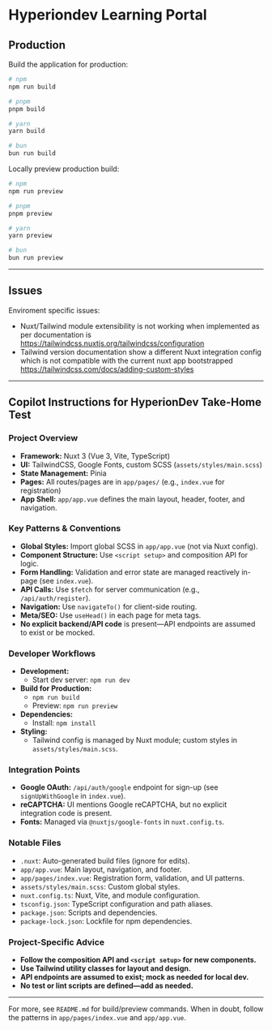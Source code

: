 # Hyperiondev Learning Portal


## Production

Build the application for production:

```bash
# npm
npm run build

# pnpm
pnpm build

# yarn
yarn build

# bun
bun run build
```

Locally preview production build:

```bash
# npm
npm run preview

# pnpm
pnpm preview

# yarn
yarn preview

# bun
bun run preview
```

---

## Issues

Enviroment specific issues:

- Nuxt/Tailwind module extensibility is not working when implemented as per documentation is https://tailwindcss.nuxtjs.org/tailwindcss/configuration
- Tailwind version documentation show a different Nuxt integration config which is not compatible with the current nuxt app bootstrapped https://tailwindcss.com/docs/adding-custom-styles

---


## Copilot Instructions for HyperionDev Take-Home Test

### Project Overview
- **Framework:** Nuxt 3 (Vue 3, Vite, TypeScript)
- **UI:** TailwindCSS, Google Fonts, custom SCSS (`assets/styles/main.scss`)
- **State Management:** Pinia
- **Pages:** All routes/pages are in `app/pages/` (e.g., `index.vue` for registration)
- **App Shell:** `app/app.vue` defines the main layout, header, footer, and navigation.

### Key Patterns & Conventions
- **Global Styles:** Import global SCSS in `app/app.vue` (not via Nuxt config).
- **Component Structure:** Use `<script setup>` and composition API for logic.
- **Form Handling:** Validation and error state are managed reactively in-page (see `index.vue`).
- **API Calls:** Use `$fetch` for server communication (e.g., `/api/auth/register`).
- **Navigation:** Use `navigateTo()` for client-side routing.
- **Meta/SEO:** Use `useHead()` in each page for meta tags.
- **No explicit backend/API code** is present—API endpoints are assumed to exist or be mocked.

### Developer Workflows
- **Development:**
  - Start dev server: `npm run dev`
- **Build for Production:**
  - `npm run build`
  - Preview: `npm run preview`
- **Dependencies:**
  - Install: `npm install`
- **Styling:**
  - Tailwind config is managed by Nuxt module; custom styles in `assets/styles/main.scss`.

### Integration Points
- **Google OAuth:** `/api/auth/google` endpoint for sign-up (see `signUpWithGoogle` in `index.vue`).
- **reCAPTCHA:** UI mentions Google reCAPTCHA, but no explicit integration code is present.
- **Fonts:** Managed via `@nuxtjs/google-fonts` in `nuxt.config.ts`.

### Notable Files
- `.nuxt`: Auto-generated build files (ignore for edits).
- `app/app.vue`: Main layout, navigation, and footer.
- `app/pages/index.vue`: Registration form, validation, and UI patterns.
- `assets/styles/main.scss`: Custom global styles.
- `nuxt.config.ts`: Nuxt, Vite, and module configuration.
- `tsconfig.json`: TypeScript configuration and path aliases.
- `package.json`: Scripts and dependencies.
- `package-lock.json`: Lockfile for npm dependencies.

### Project-Specific Advice
- **Follow the composition API and `<script setup>` for new components.**
- **Use Tailwind utility classes for layout and design.**
- **API endpoints are assumed to exist; mock as needed for local dev.**
- **No test or lint scripts are defined—add as needed.**

---

For more, see `README.md` for build/preview commands. When in doubt, follow the patterns in `app/pages/index.vue` and `app/app.vue`.
